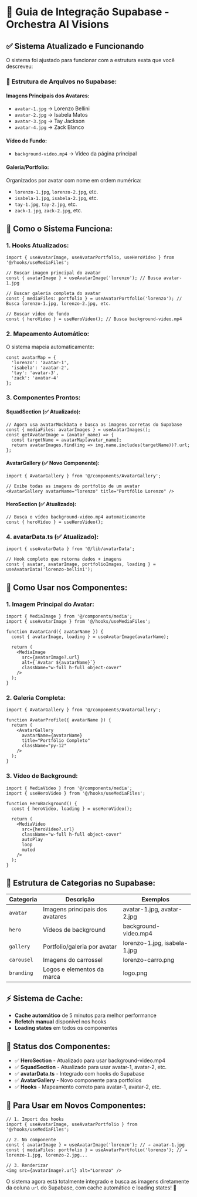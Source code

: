 # 🎯 Guia de Integração Supabase - Orchestra AI Visions

## ✅ Sistema Atualizado e Funcionando

O sistema foi ajustado para funcionar com a estrutura exata que você descreveu:

### 📁 **Estrutura de Arquivos no Supabase:**

#### **Imagens Principais dos Avatares:**
- `avatar-1.jpg` → Lorenzo Bellini
- `avatar-2.jpg` → Isabela Matos  
- `avatar-3.jpg` → Tay Jackson
- `avatar-4.jpg` → Zack Blanco

#### **Vídeo de Fundo:**
- `background-video.mp4` → Vídeo da página principal

#### **Galeria/Portfolio:**
Organizados por avatar com nome em ordem numérica:
- `lorenzo-1.jpg`, `lorenzo-2.jpg`, etc.
- `isabela-1.jpg`, `isabela-2.jpg`, etc.
- `tay-1.jpg`, `tay-2.jpg`, etc.
- `zack-1.jpg`, `zack-2.jpg`, etc.

## 🔧 **Como o Sistema Funciona:**

### **1. Hooks Atualizados:**

```tsx
import { useAvatarImage, useAvatarPortfolio, useHeroVideo } from '@/hooks/useMediaFiles';

// Buscar imagem principal do avatar
const { avatarImage } = useAvatarImage('lorenzo'); // Busca avatar-1.jpg

// Buscar galeria completa do avatar
const { mediaFiles: portfolio } = useAvatarPortfolio('lorenzo'); // Busca lorenzo-1.jpg, lorenzo-2.jpg, etc.

// Buscar vídeo de fundo
const { heroVideo } = useHeroVideo(); // Busca background-video.mp4
```

### **2. Mapeamento Automático:**

O sistema mapeia automaticamente:
```tsx
const avatarMap = {
  'lorenzo': 'avatar-1',
  'isabela': 'avatar-2', 
  'tay': 'avatar-3',
  'zack': 'avatar-4'
};
```

### **3. Componentes Prontos:**

#### **SquadSection** (✅ Atualizado):
```tsx
// Agora usa avatarMockData e busca as imagens corretas do Supabase
const { mediaFiles: avatarImages } = useAvatarImages();
const getAvatarImage = (avatar_name) => {
  const targetName = avatarMap[avatar_name];
  return avatarImages.find(img => img.name.includes(targetName))?.url;
};
```

#### **AvatarGallery** (✅ Novo Componente):
```tsx
import { AvatarGallery } from '@/components/AvatarGallery';

// Exibe todas as imagens do portfolio de um avatar
<AvatarGallery avatarName="lorenzo" title="Portfólio Lorenzo" />
```

#### **HeroSection** (✅ Atualizado):
```tsx
// Busca o vídeo background-video.mp4 automaticamente
const { heroVideo } = useHeroVideo();
```

### **4. avatarData.ts** (✅ Atualizado):

```tsx
import { useAvatarData } from '@/lib/avatarData';

// Hook completo que retorna dados + imagens
const { avatar, avatarImage, portfolioImages, loading } = useAvatarData('lorenzo-bellini');
```

## 🚀 **Como Usar nos Componentes:**

### **1. Imagem Principal do Avatar:**
```tsx
import { MediaImage } from '@/components/media';
import { useAvatarImage } from '@/hooks/useMediaFiles';

function AvatarCard({ avatarName }) {
  const { avatarImage, loading } = useAvatarImage(avatarName);
  
  return (
    <MediaImage 
      src={avatarImage?.url}
      alt={`Avatar ${avatarName}`}
      className="w-full h-full object-cover"
    />
  );
}
```

### **2. Galeria Completa:**
```tsx
import { AvatarGallery } from '@/components/AvatarGallery';

function AvatarProfile({ avatarName }) {
  return (
    <AvatarGallery 
      avatarName={avatarName}
      title="Portfólio Completo"
      className="py-12"
    />
  );
}
```

### **3. Vídeo de Background:**
```tsx
import { MediaVideo } from '@/components/media';
import { useHeroVideo } from '@/hooks/useMediaFiles';

function HeroBackground() {
  const { heroVideo, loading } = useHeroVideo();
  
  return (
    <MediaVideo
      src={heroVideo?.url}
      className="w-full h-full object-cover"
      autoPlay
      loop
      muted
    />
  );
}
```

## 🔄 **Estrutura de Categorias no Supabase:**

| Categoria | Descrição | Exemplos |
|-----------|-----------|----------|
| `avatar` | Imagens principais dos avatares | avatar-1.jpg, avatar-2.jpg |
| `hero` | Vídeos de background | background-video.mp4 |
| `gallery` | Portfolio/galeria por avatar | lorenzo-1.jpg, isabela-1.jpg |
| `carousel` | Imagens do carrossel | lorenzo-carro.png |
| `branding` | Logos e elementos da marca | logo.png |

## ⚡ **Sistema de Cache:**

- **Cache automático** de 5 minutos para melhor performance
- **Refetch manual** disponível nos hooks
- **Loading states** em todos os componentes

## 🎯 **Status dos Componentes:**

- ✅ **HeroSection** - Atualizado para usar background-video.mp4
- ✅ **SquadSection** - Atualizado para usar avatar-1, avatar-2, etc.
- ✅ **avatarData.ts** - Integrado com hooks do Supabase
- ✅ **AvatarGallery** - Novo componente para portfolios
- ✅ **Hooks** - Mapeamento correto para avatar-1, avatar-2, etc.

## 🔧 **Para Usar em Novos Componentes:**

```tsx
// 1. Import dos hooks
import { useAvatarImage, useAvatarPortfolio } from '@/hooks/useMediaFiles';

// 2. No componente
const { avatarImage } = useAvatarImage('lorenzo'); // → avatar-1.jpg
const { mediaFiles: portfolio } = useAvatarPortfolio('lorenzo'); // → lorenzo-1.jpg, lorenzo-2.jpg...

// 3. Renderizar
<img src={avatarImage?.url} alt="Lorenzo" />
```

O sistema agora está totalmente integrado e busca as imagens diretamente da coluna `url` do Supabase, com cache automático e loading states! 🚀